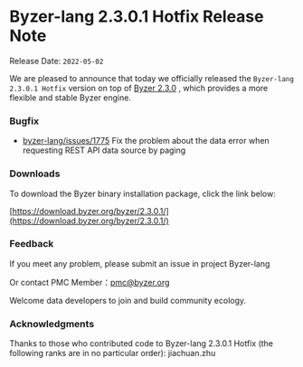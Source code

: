 # Byzer-lang 2.3.0.1 Hotfix Release Note

Release Date: `2022-05-02`

We are pleased to announce that today we officially released the `Byzer-lang 2.3.0.1 Hotfix` version on top of [Byzer 2.3.0](/byzer-lang/en-us/release-notes/2.3.0.md) , which provides a more flexible and stable Byzer engine.

### Bugfix

- [byzer-lang/issues/1775](https://github.com/byzer-org/byzer-lang/issues/1775) Fix the problem about the data error when requesting REST API data source by paging 


### Downloads

To download the Byzer binary installation package, click the link below:

[https://download.byzer.org/byzer/2.3.0.1/](https://download.byzer.org/byzer/2.3.0.1/)


### Feedback

If you meet any problem, please submit an issue in project Byzer-lang

Or contact PMC Member：[pmc@byzer.org](mailto:pmc.byzer.org)

Welcome data developers to join and build community ecology.

### Acknowledgments

Thanks to those who contributed code to Byzer-lang 2.3.0.1 Hotfix (the following ranks are in no particular order): jiachuan.zhu